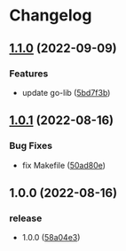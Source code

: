 # Changelog

## [1.1.0](https://github.com/starudream/wake-on-lan/compare/v1.0.1...v1.1.0) (2022-09-09)


### Features

* update go-lib ([5bd7f3b](https://github.com/starudream/wake-on-lan/commit/5bd7f3b02156f052b1ebe58ff96c3032e484be41))

## [1.0.1](https://github.com/starudream/wake-on-lan/compare/v1.0.0...v1.0.1) (2022-08-16)


### Bug Fixes

* fix Makefile ([50ad80e](https://github.com/starudream/wake-on-lan/commit/50ad80ed506d6a1fe80922da2093abd721c7c3ed))

## 1.0.0 (2022-08-16)


### release

* 1.0.0 ([58a04e3](https://github.com/starudream/wake-on-lan/commit/58a04e31c29e027a42b9860e3cbfcc4bcc300a57))
